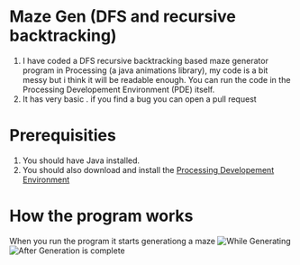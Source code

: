 # Maze Gen (DFS and recursive backtracking)
1. I have coded a DFS recursive backtracking based maze generator program in Processing (a java animations library), my code is a bit messy but i think it will be readable enough. You can run the code in the Processing Developement Environment (PDE) itself.  
2. It has very basic . if you find a bug you can open a pull request

# Prerequisities
1. You should have Java installed.
2. You should also download and install the [Processing Developement Environment](https://processing.org/)

# How the program works

When you run the program it starts generationg a maze
![While Generating]()  
![After Generation is complete]()
